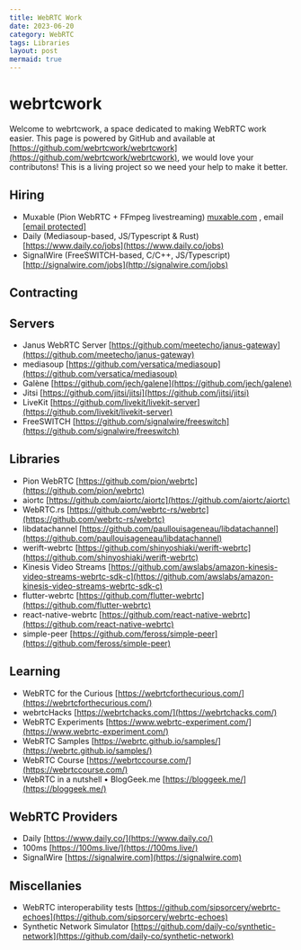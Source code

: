 ```yaml
---
title: WebRTC Work
date: 2023-06-20
category: WebRTC
tags: Libraries
layout: post
mermaid: true
---
```


# webrtcwork

Welcome to webrtcwork, a space dedicated to making WebRTC work easier. This page is powered by GitHub and available at [https://github.com/webrtcwork/webrtcwork](https://github.com/webrtcwork/webrtcwork), we would love your contributons! This is a living project so we need your help to make it better.

## Hiring

*   Muxable (Pion WebRTC + FFmpeg livestreaming) [muxable.com](https://muxable.com) , email [\[email protected\]](/cdn-cgi/l/email-protection#4d26283b24230d2038352c2f2128632e2220)
*   Daily (Mediasoup-based, JS/Typescript & Rust) [https://www.daily.co/jobs](https://www.daily.co/jobs)
*   SignalWire (FreeSWITCH-based, C/C++, JS/Typescript) [http://signalwire.com/jobs](http://signalwire.com/jobs)

## Contracting

## Servers

*   Janus WebRTC Server [https://github.com/meetecho/janus-gateway](https://github.com/meetecho/janus-gateway)
*   mediasoup [https://github.com/versatica/mediasoup](https://github.com/versatica/mediasoup)
*   Galène [https://github.com/jech/galene](https://github.com/jech/galene)
*   Jitsi [https://github.com/jitsi/jitsi](https://github.com/jitsi/jitsi)
*   LiveKit [https://github.com/livekit/livekit-server](https://github.com/livekit/livekit-server)
*   FreeSWITCH [https://github.com/signalwire/freeswitch](https://github.com/signalwire/freeswitch)

## Libraries

*   Pion WebRTC [https://github.com/pion/webrtc](https://github.com/pion/webrtc)
*   aiortc [https://github.com/aiortc/aiortc](https://github.com/aiortc/aiortc)
*   WebRTC.rs [https://github.com/webrtc-rs/webrtc](https://github.com/webrtc-rs/webrtc)
*   libdatachannel [https://github.com/paullouisageneau/libdatachannel](https://github.com/paullouisageneau/libdatachannel)
*   werift-webrtc [https://github.com/shinyoshiaki/werift-webrtc](https://github.com/shinyoshiaki/werift-webrtc)
*   Kinesis Video Streams [https://github.com/awslabs/amazon-kinesis-video-streams-webrtc-sdk-c](https://github.com/awslabs/amazon-kinesis-video-streams-webrtc-sdk-c)
*   flutter-webrtc [https://github.com/flutter-webrtc](https://github.com/flutter-webrtc)
*   react-native-webrtc [https://github.com/react-native-webrtc](https://github.com/react-native-webrtc)
*   simple-peer [https://github.com/feross/simple-peer](https://github.com/feross/simple-peer)

## Learning

*   WebRTC for the Curious [https://webrtcforthecurious.com/](https://webrtcforthecurious.com/)
*   webrtcHacks [https://webrtchacks.com/](https://webrtchacks.com/)
*   WebRTC Experiments [https://www.webrtc-experiment.com/](https://www.webrtc-experiment.com/)
*   WebRTC Samples [https://webrtc.github.io/samples/](https://webrtc.github.io/samples/)
*   WebRTC Course [https://webrtccourse.com/](https://webrtccourse.com/)
*   WebRTC in a nutshell • BlogGeek.me [https://bloggeek.me/](https://bloggeek.me/)

## WebRTC Providers

*   Daily [https://www.daily.co/](https://www.daily.co/)
*   100ms [https://100ms.live/](https://100ms.live/)
*   SignalWire [https://signalwire.com](https://signalwire.com)

## Miscellanies

*   WebRTC interoperability tests [https://github.com/sipsorcery/webrtc-echoes](https://github.com/sipsorcery/webrtc-echoes)
*   Synthetic Network Simulator [https://github.com/daily-co/synthetic-network](https://github.com/daily-co/synthetic-network)